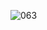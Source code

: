 ![063](https://github.com/HamidSafdari7/Real-Estate/assets/93097273/2763c4ef-6e94-4dc5-9c91-916a943a7fa4)
